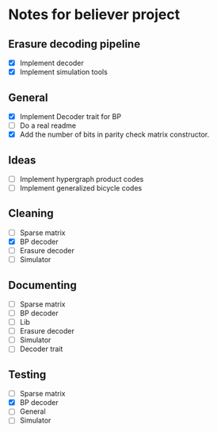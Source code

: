 # Notes for believer project

## Erasure decoding pipeline
- [x] Implement decoder
- [x] Implement simulation tools

## General
- [x] Implement Decoder trait for BP
- [ ] Do a real readme
- [x] Add the number of bits in parity check matrix constructor.

## Ideas
- [ ] Implement hypergraph product codes
- [ ] Implement generalized bicycle codes

## Cleaning
- [ ] Sparse matrix
- [x] BP decoder
- [ ] Erasure decoder
- [ ] Simulator

## Documenting
- [ ] Sparse matrix
- [ ] BP decoder
- [ ] Lib
- [ ] Erasure decoder
- [ ] Simulator
- [ ] Decoder trait

## Testing
- [ ] Sparse matrix
- [x] BP decoder
- [ ] General
- [ ] Simulator

